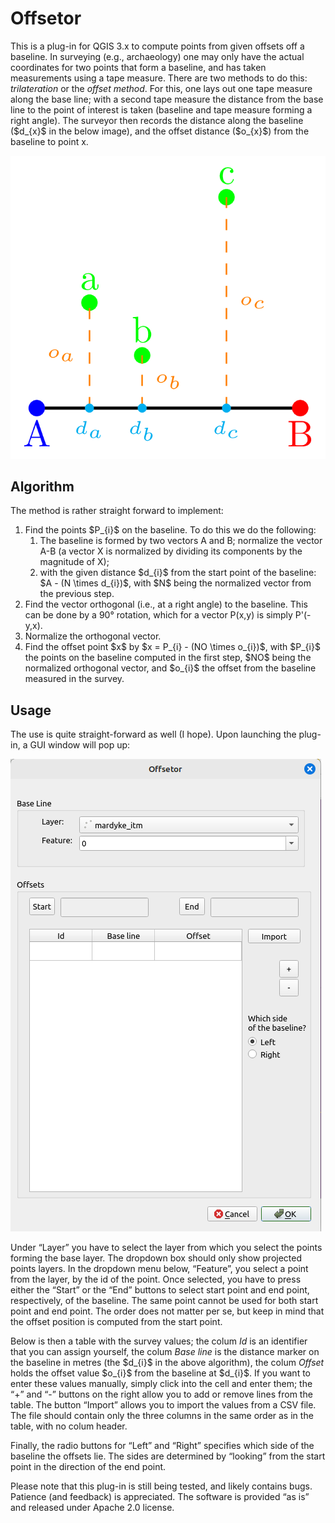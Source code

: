 <h1>Offsetor</h1>
<p>This is a plug-in for QGIS 3.x to compute points from given offsets off a baseline. In surveying (e.g., archaeology) one may only have the actual coordinates for two points that form a baseline, and has taken measurements using a tape measure. There are two methods to do this: <i>trilateration</i> or the <i>offset method</i>. For this, one lays out one tape measure along the base line; with a second tape measure the distance from the base line to the point of interest is taken (baseline and tape measure forming a right angle). The surveyor then records the distance along the baseline ($d_{x}$ in the below image), and the offset distance ($o_{x}$) from the baseline to point x.</p>
<p><img src="img/offset1.png" alt="Image of the offset method, showing a baseline between points A and B; and three points a, b, and c. Also shown are indicators for the distances on the baseline, and dashed lines to indicate the offsets from the baseline."></p>

<h2>Algorithm</h2>
The method is rather straight forward to implement:
<ol>
   <li>Find the points $P_{i}$ on the baseline. To do this we do the following:
      <ol>
         <li>The baseline is formed by two vectors A and B; normalize the vector A-B (a vector X is normalized by dividing its components by the magnitude of X);</li>
         <li>with the given distance $d_{i}$ from the start point of the baseline: $A - (N \times d_{i})$, with $N$ being the normalized vector from the previous step.</li>
      </ol>
   <li>Find the vector orthogonal (i.e., at a right angle) to the baseline. This can be done by a 90° rotation, which for a vector P(x,y) is simply P'(-y,x).</li>
   <li>Normalize the orthogonal vector.</li>
   <li>Find the offset point $x$ by $x = P_{i} - (NO \times o_{i})$, with $P_{i}$ the points on the baseline computed in the first step, $NO$ being the normalized orthogonal vector, and $o_{i}$ the offset from the baseline measured in the survey.</li>
</ol>

<h2>Usage</h2>
<p>The use is quite straight-forward as well (I hope). Upon launching the plug-in, a GUI window will pop up:</p>
<p><img src="img/gui.png" alt="A screenshot of the plug-in GUI"></p>
<p>Under &ldquo;Layer&rdquo; you have to select the layer from which you select the points forming the base layer. The dropdown box should only show projected points layers. In the dropdown menu below, &ldquo;Feature&rdquo;, you select a point from the layer, by the id of the point. Once selected, you have to press either the &ldquo;Start&rdquo; or the &ldquo;End&rdquo; buttons to select start point and end point, respectively, of the baseline. The same point cannot be used for both start point and end point. The order does not matter per se, but keep in mind that the offset position is computed from the start point.</p>
<p>Below is then a table with the survey values; the colum <i>Id</i> is an identifier that you can assign yourself, the colum <i>Base line</i> is the distance marker on the baseline in metres (the $d_{i}$ in the above algorithm), the colum <i>Offset</i> holds the offset value $o_{i}$ from the baseline at $d_{i}$. If you want to enter these values manually, simply click into the cell and enter them; the &ldquo;+&rdquo; and  &ldquo;-&rdquo; buttons on the right allow you to add or remove lines from the table. The button &ldquo;Import&rdquo; allows you to import the values from a CSV file. The file should contain only the three columns in the same order as in the table, with no colum header.</p>
<p>Finally, the radio buttons for &ldquo;Left&rdquo; and &ldquo;Right&rdquo; specifies which side of the baseline the offsets lie. The sides are determined by &ldquo;looking&rdquo; from the start point in the direction of the end point.</p>
<p>Please note that this plug-in is still being tested, and likely contains bugs. Patience (and feedback) is appreciated. The software is provided &ldquo;as is&rdquo; and released under Apache 2.0 license.</p>